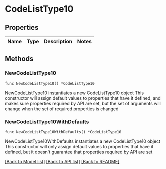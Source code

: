# CodeListType10

## Properties

Name | Type | Description | Notes
------------ | ------------- | ------------- | -------------

## Methods

### NewCodeListType10

`func NewCodeListType10() *CodeListType10`

NewCodeListType10 instantiates a new CodeListType10 object
This constructor will assign default values to properties that have it defined,
and makes sure properties required by API are set, but the set of arguments
will change when the set of required properties is changed

### NewCodeListType10WithDefaults

`func NewCodeListType10WithDefaults() *CodeListType10`

NewCodeListType10WithDefaults instantiates a new CodeListType10 object
This constructor will only assign default values to properties that have it defined,
but it doesn't guarantee that properties required by API are set


[[Back to Model list]](../README.md#documentation-for-models) [[Back to API list]](../README.md#documentation-for-api-endpoints) [[Back to README]](../README.md)



